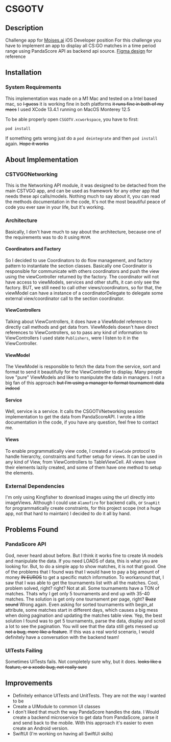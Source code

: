 # CSGOTV

## Description
Challenge app for [Moises.ai](https://moises.ai/) iOS Developer position
For this challenge you have to implement an app to display all CS:GO matches in a time period range using PandaScore API as backend api source.
[Figma design](https://www.figma.com/file/OeNVxV2YkHXMgzky8YNQQO/Desafio-CSTV?node-id=1%3A30) for reference

## Installation
### System Requirements
This implementation was made on a M1 Mac and tested on a Intel based mac, so ~~I guess~~ it is working fine in both platforms ~~it runs fine in both of my macs~~ 
I used XCode 13.4.1 running on MacOS Monterey 12.5

To be able properly open `CSGOTV.xcworkspace`, you have to first:
```
pod install
```

If something gets wrong just do a `pod deintegrate` and then `pod install` again.
~~Hope it works~~

## About Implementation
### CSTVGONetworking
This is the Networking API module, it was designed to be detached from the main CSTVGO app, and can be used as framework for any other app that needs these api calls/models. Nothing much to say about it, you can read the methods documentation in the code, It's not the most beautiful peace of code you ever saw in your life, but it's working.

### Architecture
Basically, I don't have much to say about the architecture, because one of the requirements was to do it using `MVVM`. 

#### Coordinators and Factory
So I decided to use Coordinators to do flow management, and factory pattern to instantiate the section classes. Basically one Coordinator is responsible for communicate with others coordinators and push the view using the viewController returned by the factory. The coordinator will not have access to viewModels, services and other stuffs, it can only see the factory. BUT, we still need to call other views/coordinators, so for that, the viewModel can have a instance of a coordinatorDelegate to delegate some external view/coordinator call to the section coordinator.

#### ViewControllers
Talking about ViewControllers, it does have a ViewModel reference to directly call methods and get data from. ViewModels doesn't have direct references to ViewControllers, so to pass any kind of information to ViewControllers I used state `Publishers`, were I listen to it in the ViewController.

#### ViewModel
The ViewModel is responsible to fetch the data from the service, sort and format to send it beautifully for the ViewController to display. Many people love "pure" ViewModels and like to manipulate the data in managers. I not a big fan of this approach ~~but I'm using a manager to format tournament data indeed~~ 

#### Service
Well, service is a service. It calls the CSGOTVNetworking session implementation to get the data from PandaScoreAPI. I wrote a little documentation in the code, if you have any question, feel free to contact me.

#### Views
To enable programmatically view code, I created a `ViewCode` protocol to handle hierarchy, constraints and further setup for views. It can be used in any kind of View, from ViewControllers to TableViewCell. All views have their elements lazily created, and some of them have one method to setup the elements.

### External Dependencies
I'm only using Kingfisher to download images using the url directly into imageViews. Although I could use `Alamofire` for backend calls, or `SnapKit` for programmatically create constraints, for this project scope (not a huge app, not that hard to maintain) I decided to do it all by hand.

## Problems Found
### PandaScore API
God, never heard about before. But I think it works fine to create IA models and manipulate the data. If you need LOADS of data, this is what you are looking for. But, to do a simple app to show matches, it is not that good. One of the problems that I found was that I would have to pay a big amount of money ~~IN EUROS~~ to get a specific match information. To workaround that, I saw that I was able to get the tournaments list with all the matches. Cool, problem solved, right? right? Not at all. Some tournaments have a TON of matches. Thats why I get only 5 tournaments and end up with 35-40 matches. The solution is get only one tournament per page, right? ~~Buzz sound~~ Wrong again. Even asking for sorted tournaments with begin_at attribute, some matches start in different days, which causes a big mess when doing pagination and updating the matches table view. Yep, the best solution I found was to get 5 tournaments, parse the data, display and scroll a lot to see the pagination. You will see that the data still gets messed up ~~not a bug, more like a feature~~. If this was a real world scenario, I would definitely have a conversation with the backend team!

### UITests Failing
Sometimes UITests fails. Not completely sure why, but it does. ~~looks like a feature, or a xcode bug, not really sure~~

## Improvements
 - Definitely enhance UITests and UnitTests. They are not the way I wanted to be
 - Create a UIModule to common UI classes
 - I don't liked that much the way PandaScore handles the data. I Would create a backend microservice to get data from PandaScore, parse it and send back to the mobile. With this approach it's easier to even create an Android version.
 - SwiftUI (I'm working on having all SwiftUI skills)
